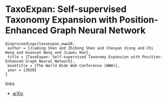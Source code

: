 # TaxoExpan: Self-supervised Taxonomy Expansion with Position-Enhanced Graph Neural Network

```
@inproceedings{taxoexpan_www20,
 author = {Jiaming Shen and Zhihong Shen and Chenyan Xiong and Chi Wang and Kuansan Wang and Jiawei Han},
 title = {TaxoExpan: Self-supervised Taxonomy Expansion with Position-Enhanced Graph Neural Network},
 booktitle = {The World Wide Web Conference (WWW)},
 year = {2020}
} 
```

links
- [arXiv](https://arxiv.org/abs/2001.09522)
